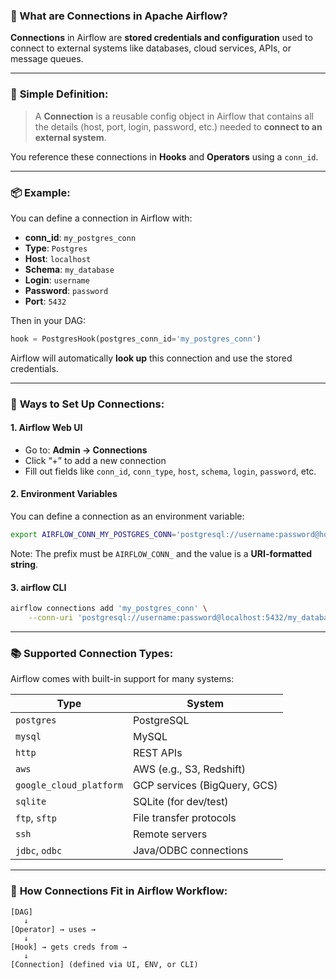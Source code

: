 ### 🔐 What are **Connections** in Apache Airflow?

**Connections** in Airflow are **stored credentials and configuration** used to connect to external systems like databases, cloud services, APIs, or message queues.

---

### 🧠 **Simple Definition:**

> A **Connection** is a reusable config object in Airflow that contains all the details (host, port, login, password, etc.) needed to **connect to an external system**.

You reference these connections in **Hooks** and **Operators** using a `conn_id`.

---

### 📦 **Example:**

You can define a connection in Airflow with:

* **conn\_id**: `my_postgres_conn`
* **Type**: `Postgres`
* **Host**: `localhost`
* **Schema**: `my_database`
* **Login**: `username`
* **Password**: `password`
* **Port**: `5432`

Then in your DAG:

```python
hook = PostgresHook(postgres_conn_id='my_postgres_conn')
```

Airflow will automatically **look up** this connection and use the stored credentials.

---

### 🔧 **Ways to Set Up Connections:**

#### 1. **Airflow Web UI**

* Go to: **Admin → Connections**
* Click “+” to add a new connection
* Fill out fields like `conn_id`, `conn_type`, `host`, `schema`, `login`, `password`, etc.

#### 2. **Environment Variables**

You can define a connection as an environment variable:

```bash
export AIRFLOW_CONN_MY_POSTGRES_CONN='postgresql://username:password@host:5432/dbname'
```

Note: The prefix must be `AIRFLOW_CONN_` and the value is a **URI-formatted string**.

#### 3. **airflow CLI**

```bash
airflow connections add 'my_postgres_conn' \
    --conn-uri 'postgresql://username:password@localhost:5432/my_database'
```

---

### 📚 **Supported Connection Types:**

Airflow comes with built-in support for many systems:

| Type                    | System                       |
| ----------------------- | ---------------------------- |
| `postgres`              | PostgreSQL                   |
| `mysql`                 | MySQL                        |
| `http`                  | REST APIs                    |
| `aws`                   | AWS (e.g., S3, Redshift)     |
| `google_cloud_platform` | GCP services (BigQuery, GCS) |
| `sqlite`                | SQLite (for dev/test)        |
| `ftp`, `sftp`           | File transfer protocols      |
| `ssh`                   | Remote servers               |
| `jdbc`, `odbc`          | Java/ODBC connections        |

---

### 🔄 **How Connections Fit in Airflow Workflow:**

```
[DAG]
   ↓
[Operator] → uses →
   ↓
[Hook] → gets creds from →
   ↓
[Connection] (defined via UI, ENV, or CLI)
```
